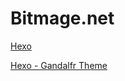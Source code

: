 # Bitmage.net

[Hexo](https://hexo.io/docs/commands.html)

[Hexo - Gandalfr Theme](https://github.com/MikeCoder/hexo-theme-Gandalfr)
